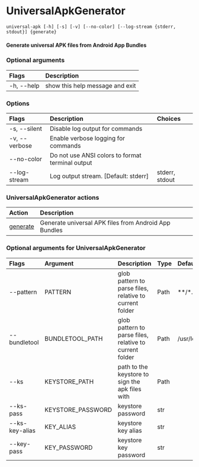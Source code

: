 
UniversalApkGenerator
=====================


``universal-apk [-h] [-s] [-v] [--no-color] [--log-stream {stderr, stdout}] {generate}``
#### Generate universal APK files from Android App Bundles

### Optional arguments

|Flags|Description|
| :--- | :--- |
|-h, --help|show this help message and exit|

### Options

|Flags|Description|Choices|
| :--- | :--- | :--- |
|-s, --silent|Disable log output for commands||
|-v, --verbose|Enable verbose logging for commands||
|--no-color|Do not use ANSI colors to format terminal output||
|--log-stream|Log output stream. [Default: stderr]|stderr, stdout|

### UniversalApkGenerator actions

|Action|Description|
| :--- | :--- |
|[generate](generate/README.md)|Generate universal APK files from Android App Bundles|

### Optional arguments for UniversalApkGenerator

|Flags|Argument|Description|Type|Default|
| :--- | :--- | :--- | :--- | :--- |
|--pattern|PATTERN|glob pattern to parse files, relative to current folder|Path|**/*.aab|
|--bundletool|BUNDLETOOL_PATH|glob pattern to parse files, relative to current folder|Path|/usr/local/bin/bundletool.jar|
|--ks|KEYSTORE_PATH|path to the keystore to sign the apk files with|Path||
|--ks-pass|KEYSTORE_PASSWORD|keystore password|str||
|--ks-key-alias|KEY_ALIAS|keystore key alias|str||
|--key-pass|KEY_PASSWORD|keystore key password|str||
